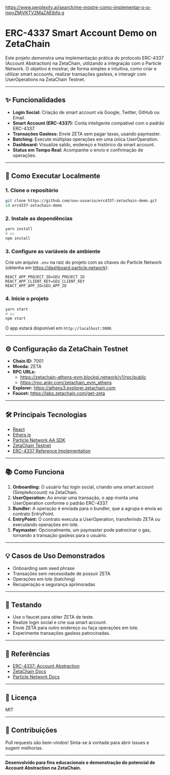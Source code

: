 
https://www.perplexity.ai/search/me-mostre-como-implementar-o-p-mpyZMjVKTV2MaZAEtbfq.g

# ERC-4337 Smart Account Demo on ZetaChain

Este projeto demonstra uma implementação prática do protocolo ERC-4337 (Account Abstraction) na ZetaChain, utilizando a integração com o Particle Network. O objetivo é mostrar, de forma simples e intuitiva, como criar e utilizar smart accounts, realizar transações gasless, e interagir com UserOperations na ZetaChain Testnet.

---

## ✨ Funcionalidades

- **Login Social:** Criação de smart account via Google, Twitter, GitHub ou Email.
- **Smart Account (ERC-4337):** Conta inteligente compatível com o padrão ERC-4337.
- **Transações Gasless:** Envie ZETA sem pagar taxas, usando paymaster.
- **Batching:** Execute múltiplas operações em uma única UserOperation.
- **Dashboard:** Visualize saldo, endereço e histórico da smart account.
- **Status em Tempo Real:** Acompanhe o envio e confirmação de operações.

---

## 🚀 Como Executar Localmente

### 1. Clone o repositório

```bash
git clone https://github.com/seu-usuario/erc4337-zetachain-demo.git
cd erc4337-zetachain-demo
```

### 2. Instale as dependências

```bash
yarn install
# ou
npm install
```

### 3. Configure as variáveis de ambiente

Crie um arquivo `.env` na raiz do projeto com as chaves do Particle Network (obtenha em https://dashboard.particle.network):

```
REACT_APP_PROJECT_ID=SEU_PROJECT_ID
REACT_APP_CLIENT_KEY=SEU_CLIENT_KEY
REACT_APP_APP_ID=SEU_APP_ID
```

### 4. Inicie o projeto

```bash
yarn start
# ou
npm start
```

O app estará disponível em `http://localhost:3000`.

---

## ⚙️ Configuração da ZetaChain Testnet

- **Chain ID:** 7001
- **Moeda:** ZETA
- **RPC URLs:**  
  - https://zetachain-athens-evm.blockpi.network/v1/rpc/public  
  - https://rpc.ankr.com/zetachain_evm_athens
- **Explorer:** https://athens3.explorer.zetachain.com
- **Faucet:** https://labs.zetachain.com/get-zeta

---

## 🛠️ Principais Tecnologias

- [React](https://react.dev/)
- [Ethers.js](https://docs.ethers.org/)
- [Particle Network AA SDK](https://docs.particle.network/)
- [ZetaChain Testnet](https://zetachain.com/)
- [ERC-4337 Reference Implementation](https://eips.ethereum.org/EIPS/eip-4337)

---

## 📚 Como Funciona

1. **Onboarding:** O usuário faz login social, criando uma smart account (SimpleAccount) na ZetaChain.
2. **UserOperation:** Ao enviar uma transação, o app monta uma UserOperation conforme o padrão ERC-4337.
3. **Bundler:** A operação é enviada para o bundler, que a agrupa e envia ao contrato EntryPoint.
4. **EntryPoint:** O contrato executa a UserOperation, transferindo ZETA ou executando operações em lote.
5. **Paymaster:** Opcionalmente, um paymaster pode patrocinar o gas, tornando a transação gasless para o usuário.

---

## 💡 Casos de Uso Demonstrados

- Onboarding sem seed phrase
- Transações sem necessidade de possuir ZETA
- Operações em lote (batching)
- Recuperação e segurança aprimoradas

---

## 🧪 Testando

- Use o faucet para obter ZETA de teste.
- Realize login social e crie sua smart account.
- Envie ZETA para outro endereço ou faça operações em lote.
- Experimente transações gasless patrocinadas.

---

## 📝 Referências

- [ERC-4337: Account Abstraction](https://eips.ethereum.org/EIPS/eip-4337)
- [ZetaChain Docs](https://docs.zetachain.com/)
- [Particle Network Docs](https://docs.particle.network/)

---

## 📄 Licença

MIT

---

## 🤝 Contribuições

Pull requests são bem-vindos! Sinta-se à vontade para abrir issues e sugerir melhorias.

---

**Desenvolvido para fins educacionais e demonstração do potencial de Account Abstraction na ZetaChain.**

